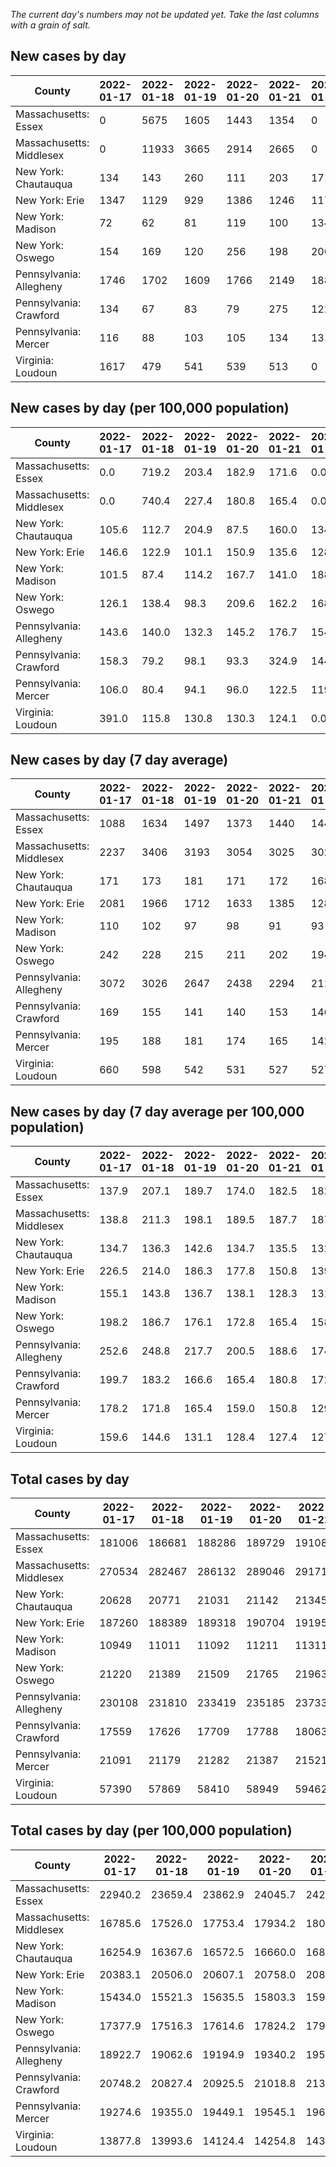 _The current day's numbers may not be updated yet. Take the last columns with a grain of salt._
## New cases by day

| County | 2022-01-17 | 2022-01-18 | 2022-01-19 | 2022-01-20 | 2022-01-21 | 2022-01-22 | 2022-01-23 |
| --- | --- | --- | --- | --- | --- | --- | --- |
| Massachusetts: Essex | 0 | 5675 | 1605 | 1443 | 1354 | 0 |  |
| Massachusetts: Middlesex | 0 | 11933 | 3665 | 2914 | 2665 | 0 |  |
| New York: Chautauqua | 134 | 143 | 260 | 111 | 203 | 171 |  |
| New York: Erie | 1347 | 1129 | 929 | 1386 | 1246 | 1177 |  |
| New York: Madison | 72 | 62 | 81 | 119 | 100 | 134 |  |
| New York: Oswego | 154 | 169 | 120 | 256 | 198 | 206 |  |
| Pennsylvania: Allegheny | 1746 | 1702 | 1609 | 1766 | 2149 | 1881 |  |
| Pennsylvania: Crawford | 134 | 67 | 83 | 79 | 275 | 122 |  |
| Pennsylvania: Mercer | 116 | 88 | 103 | 105 | 134 | 131 |  |
| Virginia: Loudoun | 1617 | 479 | 541 | 539 | 513 | 0 |  |

## New cases by day (per 100,000 population)

| County | 2022-01-17 | 2022-01-18 | 2022-01-19 | 2022-01-20 | 2022-01-21 | 2022-01-22 | 2022-01-23 |
| --- | --- | --- | --- | --- | --- | --- | --- |
| Massachusetts: Essex | 0.0 | 719.2 | 203.4 | 182.9 | 171.6 | 0.0 |  |
| Massachusetts: Middlesex | 0.0 | 740.4 | 227.4 | 180.8 | 165.4 | 0.0 |  |
| New York: Chautauqua | 105.6 | 112.7 | 204.9 | 87.5 | 160.0 | 134.7 |  |
| New York: Erie | 146.6 | 122.9 | 101.1 | 150.9 | 135.6 | 128.1 |  |
| New York: Madison | 101.5 | 87.4 | 114.2 | 167.7 | 141.0 | 188.9 |  |
| New York: Oswego | 126.1 | 138.4 | 98.3 | 209.6 | 162.2 | 168.7 |  |
| Pennsylvania: Allegheny | 143.6 | 140.0 | 132.3 | 145.2 | 176.7 | 154.7 |  |
| Pennsylvania: Crawford | 158.3 | 79.2 | 98.1 | 93.3 | 324.9 | 144.2 |  |
| Pennsylvania: Mercer | 106.0 | 80.4 | 94.1 | 96.0 | 122.5 | 119.7 |  |
| Virginia: Loudoun | 391.0 | 115.8 | 130.8 | 130.3 | 124.1 | 0.0 |  |

## New cases by day (7 day average)

| County | 2022-01-17 | 2022-01-18 | 2022-01-19 | 2022-01-20 | 2022-01-21 | 2022-01-22 | 2022-01-23 |
| --- | --- | --- | --- | --- | --- | --- | --- |
| Massachusetts: Essex | 1088 | 1634 | 1497 | 1373 | 1440 | 1440 |  |
| Massachusetts: Middlesex | 2237 | 3406 | 3193 | 3054 | 3025 | 3025 |  |
| New York: Chautauqua | 171 | 173 | 181 | 171 | 172 | 168 |  |
| New York: Erie | 2081 | 1966 | 1712 | 1633 | 1385 | 1283 |  |
| New York: Madison | 110 | 102 | 97 | 98 | 91 | 93 |  |
| New York: Oswego | 242 | 228 | 215 | 211 | 202 | 194 |  |
| Pennsylvania: Allegheny | 3072 | 3026 | 2647 | 2438 | 2294 | 2119 |  |
| Pennsylvania: Crawford | 169 | 155 | 141 | 140 | 153 | 146 |  |
| Pennsylvania: Mercer | 195 | 188 | 181 | 174 | 165 | 142 |  |
| Virginia: Loudoun | 660 | 598 | 542 | 531 | 527 | 527 |  |

## New cases by day (7 day average per 100,000 population)

| County | 2022-01-17 | 2022-01-18 | 2022-01-19 | 2022-01-20 | 2022-01-21 | 2022-01-22 | 2022-01-23 |
| --- | --- | --- | --- | --- | --- | --- | --- |
| Massachusetts: Essex | 137.9 | 207.1 | 189.7 | 174.0 | 182.5 | 182.5 |  |
| Massachusetts: Middlesex | 138.8 | 211.3 | 198.1 | 189.5 | 187.7 | 187.7 |  |
| New York: Chautauqua | 134.7 | 136.3 | 142.6 | 134.7 | 135.5 | 132.4 |  |
| New York: Erie | 226.5 | 214.0 | 186.3 | 177.8 | 150.8 | 139.7 |  |
| New York: Madison | 155.1 | 143.8 | 136.7 | 138.1 | 128.3 | 131.1 |  |
| New York: Oswego | 198.2 | 186.7 | 176.1 | 172.8 | 165.4 | 158.9 |  |
| Pennsylvania: Allegheny | 252.6 | 248.8 | 217.7 | 200.5 | 188.6 | 174.3 |  |
| Pennsylvania: Crawford | 199.7 | 183.2 | 166.6 | 165.4 | 180.8 | 172.5 |  |
| Pennsylvania: Mercer | 178.2 | 171.8 | 165.4 | 159.0 | 150.8 | 129.8 |  |
| Virginia: Loudoun | 159.6 | 144.6 | 131.1 | 128.4 | 127.4 | 127.4 |  |

## Total cases by day

| County | 2022-01-17 | 2022-01-18 | 2022-01-19 | 2022-01-20 | 2022-01-21 | 2022-01-22 | 2022-01-23 |
| --- | --- | --- | --- | --- | --- | --- | --- |
| Massachusetts: Essex | 181006 | 186681 | 188286 | 189729 | 191083 | 191083 |  |
| Massachusetts: Middlesex | 270534 | 282467 | 286132 | 289046 | 291711 | 291711 |  |
| New York: Chautauqua | 20628 | 20771 | 21031 | 21142 | 21345 | 21516 |  |
| New York: Erie | 187260 | 188389 | 189318 | 190704 | 191950 | 193127 |  |
| New York: Madison | 10949 | 11011 | 11092 | 11211 | 11311 | 11445 |  |
| New York: Oswego | 21220 | 21389 | 21509 | 21765 | 21963 | 22169 |  |
| Pennsylvania: Allegheny | 230108 | 231810 | 233419 | 235185 | 237334 | 239215 |  |
| Pennsylvania: Crawford | 17559 | 17626 | 17709 | 17788 | 18063 | 18185 |  |
| Pennsylvania: Mercer | 21091 | 21179 | 21282 | 21387 | 21521 | 21652 |  |
| Virginia: Loudoun | 57390 | 57869 | 58410 | 58949 | 59462 | 59462 |  |

## Total cases by day (per 100,000 population)

| County | 2022-01-17 | 2022-01-18 | 2022-01-19 | 2022-01-20 | 2022-01-21 | 2022-01-22 | 2022-01-23 |
| --- | --- | --- | --- | --- | --- | --- | --- |
| Massachusetts: Essex | 22940.2 | 23659.4 | 23862.9 | 24045.7 | 24217.3 | 24217.3 |  |
| Massachusetts: Middlesex | 16785.6 | 17526.0 | 17753.4 | 17934.2 | 18099.6 | 18099.6 |  |
| New York: Chautauqua | 16254.9 | 16367.6 | 16572.5 | 16660.0 | 16819.9 | 16954.7 |  |
| New York: Erie | 20383.1 | 20506.0 | 20607.1 | 20758.0 | 20893.6 | 21021.7 |  |
| New York: Madison | 15434.0 | 15521.3 | 15635.5 | 15803.3 | 15944.2 | 16133.1 |  |
| New York: Oswego | 17377.9 | 17516.3 | 17614.6 | 17824.2 | 17986.4 | 18155.1 |  |
| Pennsylvania: Allegheny | 18922.7 | 19062.6 | 19194.9 | 19340.2 | 19516.9 | 19671.6 |  |
| Pennsylvania: Crawford | 20748.2 | 20827.4 | 20925.5 | 21018.8 | 21343.7 | 21487.9 |  |
| Pennsylvania: Mercer | 19274.6 | 19355.0 | 19449.1 | 19545.1 | 19667.5 | 19787.2 |  |
| Virginia: Loudoun | 13877.8 | 13993.6 | 14124.4 | 14254.8 | 14378.8 | 14378.8 |  |
